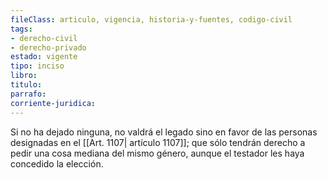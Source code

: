 ```yaml
---
fileClass: articulo, vigencia, historia-y-fuentes, codigo-civil
tags:
- derecho-civil
- derecho-privado
estado: vigente
tipo: inciso
libro:
titulo:
parrafo:
corriente-juridica:
---
```

Si no ha dejado ninguna, no valdrá el legado sino en favor de las personas designadas en el [[Art. 1107| artículo 1107]]; que sólo tendrán derecho a pedir una cosa mediana del mismo género, aunque el testador les haya concedido la elección.